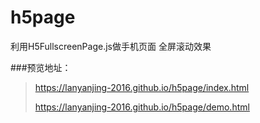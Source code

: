 # h5page
利用H5FullscreenPage.js做手机页面 全屏滚动效果

###预览地址：
>https://lanyanjing-2016.github.io/h5page/index.html
>
>https://lanyanjing-2016.github.io/h5page/demo.html
